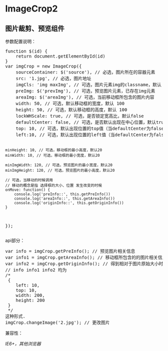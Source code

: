 ImageCrop2
==========

<h2>图片裁剪、预览组件</h2>
<p>参数配置说明：</p>
<pre>
function $(id) {
    return document.getElementById(id)
}
var imgCrop = new ImageCrop({
    sourceContainer: $('source'), // 必选，图片所在的容器元素
    src: '1.jpg', // 必选，图片地址
    imgCls: 'img maxImg', // 可选，图片元素img的classname，默认 img
    preImg: $('prevImg'), // 可选，预览图片元素，已存在img元素
    areaImg: $('areaImg'), // 可选，当前移动框所包含的图片内容
    width: 50, // 可选，默认移动框的宽度，默认 100
    height: 50, // 可选，默认移动框的高度，默认 100
    lockWHScale: true, // 可选，是否锁定宽高比，默认false
    defaultCenter: false, // 可选，是否默认出现在中心位置，默认true
    top: 10, // 可选，默认出现位置的top值（当defaultCenter为false时有效），默认0
    left:10, // 可选，默认出现位置的left值（当defaultCenter为false时有效），默认0
	
    minHeight: 10, // 可选，移动框的最小高度，默认20
    minWidth: 10, // 可选，移动框的最小宽度，默认20

    minImgWidth: 120, // 可选，预览图片的最小宽度，默认20
    minImgHeight: 120, // 可选，预览图片的最小高度，默认20
	
	// 可选，当移动的时候调用
	// 移动的概念是指 选择框的大小、位置 发生改变的时候
    onMove: function() {
		console.log('preInfo::', this.getPreInfo())
        console.log('areaInfo::', this.getAreaInfo())
        console.log('originInfo::', this.getOriginInfo())
	}
});
</pre>
<p>api部分：</p>
<pre>
var info = imgCrop.getPreInfo(); // 预览图片相关信息
var info1 = imgCrop.getAreaInfo(); // 移动框所包含的的图片相关信息
var info2 = imgCrop.getOriginInfo(); // 得到相对于图片原始大小时位置大小信息
// info info1 info2 均为
/*
 {
    left: 10,
    top: 10,
    width: 200,
    height: 200
 }
 */
这种形式.
imgCrop.changeImage('2.jpg'); // 更改图片
</pre>
<p>兼容性：</p>
<i>IE6+，其他浏览器</i>
